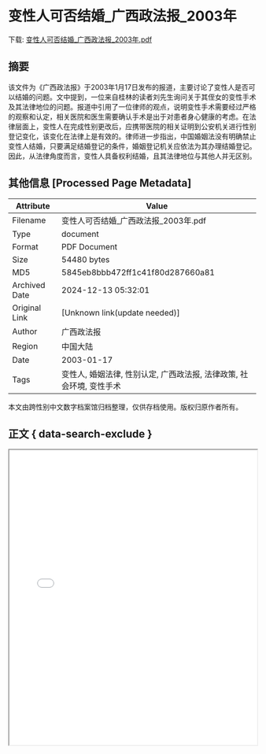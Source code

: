 # 变性人可否结婚_广西政法报_2003年

<!-- tcd_download_link -->
下载: <a href="变性人可否结婚_广西政法报_2003年.pdf" download>变性人可否结婚_广西政法报_2003年.pdf</a>
<!-- tcd_download_link_end -->

## 摘要

<!-- tcd_abstract -->
该文件为《广西政法报》于2003年1月17日发布的报道，主要讨论了变性人是否可以结婚的问题。文中提到，一位来自桂林的读者刘先生询问关于其侄女的变性手术及其法律地位的问题。报道中引用了一位律师的观点，说明变性手术需要经过严格的观察和认定，相关医院和医生需要确认手术是出于对患者身心健康的考虑。在法律层面上，变性人在完成性别更改后，应携带医院的相关证明到公安机关进行性别登记变化，该变化在法律上是有效的。律师进一步指出，中国婚姻法没有明确禁止变性人结婚，只要满足结婚登记的条件，婚姻登记机关应依法为其办理结婚登记。因此，从法律角度而言，变性人具备权利结婚，且其法律地位与其他人并无区别。

<!-- tcd_abstract_end -->

## 其他信息 [Processed Page Metadata]

| Attribute       | Value                                  |
|-----------------|----------------------------------------|
| Filename        | 变性人可否结婚_广西政法报_2003年.pdf                             |
| Type            | document                                 |
| Format          | PDF Document                               |
| Size            | 54480 bytes                           |
| MD5             | 5845eb8bbb472ff1c41f80d287660a81                                  |
| Archived Date   | 2024-12-13 05:32:01                             |
| Original Link   | [Unknown link(update needed)]                         |
| Author          | 广西政法报                               |
| Region          | 中国大陆                               |
| Date            | 2003-01-17                                 |
| Tags            | 变性人, 婚姻法律, 性别认定, 广西政法报, 法律政策, 社会环境, 变性手术                                 |

本文由跨性别中文数字档案馆归档整理，仅供存档使用。版权归原作者所有。


## 正文 { data-search-exclude }

<!-- tcd_main_text -->
<iframe src="../变性人可否结婚_广西政法报_2003年.pdf" width="100%" height="600px">
    <p>无法显示PDF，请下载查看。</p>
</iframe>
<!-- tcd_main_text_end -->

